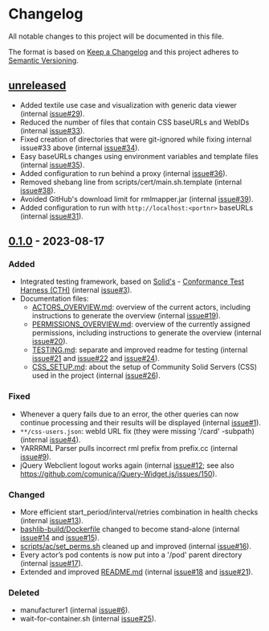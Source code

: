 # Changelog

All notable changes to this project will be documented in this file.

The format is based on [Keep a Changelog](http://keepachangelog.com/en/1.0.0/)
and this project adheres to [Semantic Versioning](http://semver.org/spec/v2.0.0.html).

## [unreleased]

- Added textile use case and visualization with generic data viewer (internal [issue#29](https://gitlab.ilabt.imec.be/KNoWS/projects/onto-deside/architecture/-/issues/29)).
- Reduced the number of files that contain CSS baseURLs and WebIDs (internal [issue#33](https://gitlab.ilabt.imec.be/KNoWS/projects/onto-deside/architecture/-/issues/33)).
- Fixed creation of directories that were git-ignored while fixing internal issue#33 above (internal [issue#34](https://gitlab.ilabt.imec.be/KNoWS/projects/onto-deside/architecture/-/issues/34)).
- Easy baseURLs changes using environment variables and template files (internal [issue#35](https://gitlab.ilabt.imec.be/KNoWS/projects/onto-deside/architecture/-/issues/35)).
- Added configuration to run behind a proxy (internal [issue#36](https://gitlab.ilabt.imec.be/KNoWS/projects/onto-deside/architecture/-/issues/36)).
- Removed shebang line from scripts/cert/main.sh.template (internal [issue#38](https://gitlab.ilabt.imec.be/KNoWS/projects/onto-deside/architecture/-/issues/38)).
- Avoided GitHub's download limit for rmlmapper.jar (internal [issue#39](https://gitlab.ilabt.imec.be/KNoWS/projects/onto-deside/architecture/-/issues/39)).
- Added configuration to run with `http://localhost:<portnr>` baseURLs (internal [issue#31](https://gitlab.ilabt.imec.be/KNoWS/projects/onto-deside/architecture/-/issues/31)).

## [0.1.0] - 2023-08-17

### Added

- Integrated testing framework, based on [Solid's](https://solidproject.org/) - [Conformance Test Harness (CTH)](https://github.com/solid-contrib/conformance-test-harness) (internal [issue#3](https://gitlab.ilabt.imec.be/KNoWS/projects/onto-deside/architecture/-/issues/3)).
- Documentation files:
  - [ACTORS_OVERVIEW.md](doc/ACTORS_OVERVIEW.md): overview of the current actors, including instructions to generate the overview (internal [issue#19](https://gitlab.ilabt.imec.be/KNoWS/projects/onto-deside/architecture/-/issues/19)).
  - [PERMISSIONS_OVERVIEW.md](doc/PERMISSIONS_OVERVIEW.md): overview of the currently assigned permissions, including instructions to generate the overview (internal [issue#20](https://gitlab.ilabt.imec.be/KNoWS/projects/onto-deside/architecture/-/issues/20)).
  - [TESTING.md](doc/TESTING.md): separate and improved readme for testing (internal [issue#21](https://gitlab.ilabt.imec.be/KNoWS/projects/onto-deside/architecture/-/issues/21) and [issue#22](https://gitlab.ilabt.imec.be/KNoWS/projects/onto-deside/architecture/-/issues/22) and [issue#24](https://gitlab.ilabt.imec.be/KNoWS/projects/onto-deside/architecture/-/issues/24)). 
  - [CSS_SETUP.md](doc/CSS_SETUP.md): about the setup of Community Solid Servers (CSS) used in the project (internal [issue#26](https://gitlab.ilabt.imec.be/KNoWS/projects/onto-deside/architecture/-/issues/26)).

### Fixed

- Whenever a query fails due to an error, the other queries can now continue processing and their results will be displayed (internal [issue#1](https://gitlab.ilabt.imec.be/KNoWS/projects/onto-deside/architecture/-/issues/1)).
- `**/css-users.json`: webId URL fix (they were missing '/card' -subpath) (internal [issue#4](https://gitlab.ilabt.imec.be/KNoWS/projects/onto-deside/architecture/-/issues/4)).
- YARRRML Parser pulls incorrect rml prefix from prefix.cc (internal [issue#9](https://gitlab.ilabt.imec.be/KNoWS/projects/onto-deside/architecture/-/issues/9)).
- jQuery Webclient logout works again (internal [issue#12](https://gitlab.ilabt.imec.be/KNoWS/projects/onto-deside/architecture/-/issues/12); see also https://github.com/comunica/jQuery-Widget.js/issues/150).

### Changed

- More efficient start_period/interval/retries combination in health checks (internal [issue#13](https://gitlab.ilabt.imec.be/KNoWS/projects/onto-deside/architecture/-/issues/13)).
- [bashlib-build/Dockerfile](bashlib-build/Dockerfile) changed to become stand-alone (internal [issue#14](https://gitlab.ilabt.imec.be/KNoWS/projects/onto-deside/architecture/-/issues/14) and [issue#15](https://gitlab.ilabt.imec.be/KNoWS/projects/onto-deside/architecture/-/issues/15)).
- [scripts/ac/set_perms.sh](scripts/ac/set_perms.sh) cleaned up and improved (internal [issue#16](https://gitlab.ilabt.imec.be/KNoWS/projects/onto-deside/architecture/-/issues/16)).
- Every actor’s pod contents is now put into a '/pod' parent directory (internal [issue#17](https://gitlab.ilabt.imec.be/KNoWS/projects/onto-deside/architecture/-/issues/17)).
- Extended and improved [README.md](README.md) (internal [issue#18](https://gitlab.ilabt.imec.be/KNoWS/projects/onto-deside/architecture/-/issues/18) and [issue#21](https://gitlab.ilabt.imec.be/KNoWS/projects/onto-deside/architecture/-/issues/21)).

### Deleted

- manufacturer1 (internal [issue#6](https://gitlab.ilabt.imec.be/KNoWS/projects/onto-deside/architecture/-/issues/6)).
- wait-for-container.sh (internal [issue#25](https://gitlab.ilabt.imec.be/KNoWS/projects/onto-deside/architecture/-/issues/25)).



[unreleased]: https://github.com/KNowledgeOnWebScale/open-circularity-platform/compare/v0.1.0...HEAD
[0.1.0]: https://github.com/KNowledgeOnWebScale/open-circularity-platform/releases/tag/v0.1.0
